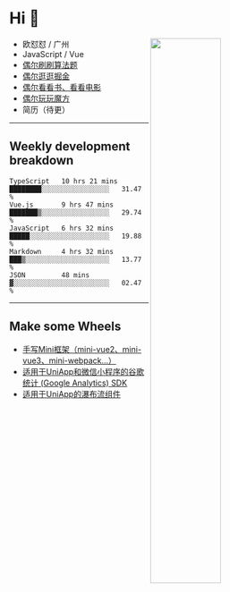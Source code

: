 # Hi 👋

[<img align="right" width="50%" src="https://github-readme-stats.vercel.app/api?username=OUDUIDUI&theme=dark&show_icons=true">](https://metrics.lecoq.io/OUDUIDUI?template=classic&#41;)


- 欧怼怼 / 广州
- JavaScript / Vue
- [偶尔刷刷算法题](https://github.com/OUDUIDUI/leet-code)
- [偶尔逛逛掘金](https://juejin.cn/user/4309700183594366)
- [偶尔看看书、看看电影](https://www.yuque.com/books/share/3ee1684b-8e19-4849-b5aa-13d1813ded6d)
- [偶尔玩玩魔方](https://cubing.com/results/person/2014OUSH01)
- 简历（待更）

---

##  Weekly development breakdown

<!--START_SECTION:waka-->
```text
TypeScript   10 hrs 21 mins  ████████░░░░░░░░░░░░░░░░░   31.47 % 
Vue.js       9 hrs 47 mins   ███████▒░░░░░░░░░░░░░░░░░   29.74 % 
JavaScript   6 hrs 32 mins   █████░░░░░░░░░░░░░░░░░░░░   19.88 % 
Markdown     4 hrs 32 mins   ███▒░░░░░░░░░░░░░░░░░░░░░   13.77 % 
JSON         48 mins         ▓░░░░░░░░░░░░░░░░░░░░░░░░   02.47 % 
```
<!--END_SECTION:waka-->



---

##  Make some Wheels

- [手写Mini框架（mini-vue2、mini-vue3、mini-webpack...）](https://github.com/OUDUIDUI/mini)
- [适用于UniApp和微信小程序的谷歌统计 (Google Analytics) SDK](https://github.com/OUDUIDUI/ga-tracker)
- [适用于UniApp的瀑布流组件](https://github.com/OUDUIDUI/uniapp-waterfalls-flow)


